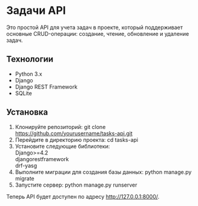 # Задачи API

Это простой API для учета задач в проекте, который поддерживает основные CRUD-операции: создание, чтение, обновление и удаление задач.

## Технологии

- Python 3.x
- Django
- Django REST Framework
- SQLite

## Установка

1. Клонируйте репозиторий:
git clone https://github.com/yourusername/tasks-api.git
2. Перейдите в директорию проекта:
cd tasks-api
3. Установите следующие библиотеки:<br>
Django>=4.2<br>
djangorestframework<br>
drf-yasg<br>
4. Выполните миграции для создания базы данных:
python manage.py migrate
5. Запустите сервер:
python manage.py runserver

Теперь API будет доступен по адресу http://127.0.0.1:8000/.
